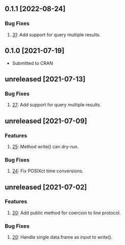 ## 0.1.1 [2022-08-24]

### Bug Fixes

1. [31](https://github.com/influxdata/influxdb-client-r/pull/31): Add support for query multiple results.

## 0.1.0 [2021-07-19]

* Submitted to CRAN

## unreleased [2021-07-13]

### Bug Fixes

1. [27](https://github.com/influxdata/influxdb-client-r/pull/27): Add support for query multiple results.


## unreleased [2021-07-09]

### Features

1. [25](https://github.com/influxdata/influxdb-client-r/pull/25): Method write() can dry-run.

### Bug Fixes

1. [24](https://github.com/influxdata/influxdb-client-r/pull/24): Fix POSIXct time conversions.


## unreleased [2021-07-02]

### Features

1. [20](https://github.com/influxdata/influxdb-client-r/pull/20): Add public method for coercion to line protocol.

### Bug Fixes

1. [20](https://github.com/influxdata/influxdb-client-r/pull/20): Handle single data.frame as input to write().
